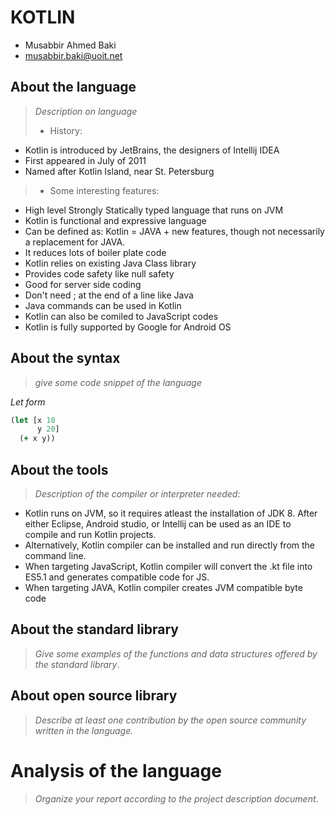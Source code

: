 # KOTLIN

- Musabbir Ahmed Baki
- musabbir.baki@uoit.net

## About the language

> _Description on language_
>
> - History:
- Kotlin is introduced by JetBrains, the designers of Intellij IDEA
- First appeared in July of 2011
- Named after Kotlin Island, near St. Petersburg

> - Some interesting features:
- High level Strongly Statically typed language that runs on JVM
- Kotlin is functional and expressive language
- Can be defined as: Kotlin = JAVA + new features, though not necessarily a replacement for JAVA.
- It reduces lots of boiler plate code
- Kotlin relies on existing Java Class library
- Provides code safety like null safety
- Good for server side coding
- Don't need ; at the end of a line like Java
- Java commands can be used in Kotlin
- Kotlin can also be comiled to JavaScript codes
- Kotlin is fully supported by Google for Android OS


## About the syntax

> _give some code snippet of the language_

*Let form*

```clojure
(let [x 10
      y 20]
  (+ x y))
```

## About the tools

> _Description of the compiler or interpreter needed_:
- Kotlin runs on JVM, so it requires atleast the installation of JDK 8. After
either Eclipse, Android studio, or Intellij can be used as an IDE to compile
and run Kotlin projects.
- Alternatively, Kotlin compiler can be installed and run directly from the
command line.
- When targeting JavaScript, Kotlin compiler will convert the .kt file into ES5.1
and generates compatible code for JS.
- When targeting JAVA, Kotlin compiler creates JVM compatible byte code

## About the standard library

> _Give some examples of the functions and data structures
> offered by the standard library_.

## About open source library

> _Describe at least one contribution by the open source
community written in the language._

# Analysis of the language

> _Organize your report according to the project description
document_.
